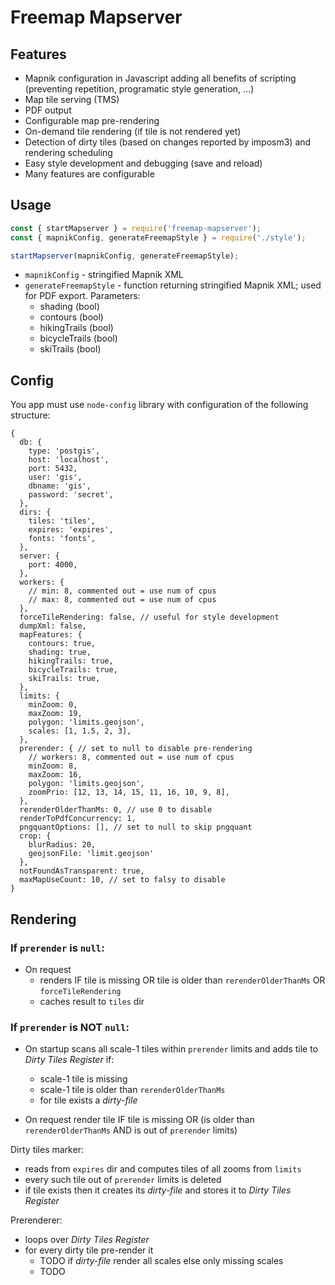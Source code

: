 # Freemap Mapserver

## Features

* Mapnik configuration in Javascript adding all benefits of scripting (preventing repetition, programatic style generation, …)
* Map tile serving (TMS)
* PDF output
* Configurable map pre-rendering
* On-demand tile rendering (if tile is not rendered yet)
* Detection of dirty tiles (based on changes reported by imposm3) and rendering scheduling
* Easy style development and debugging (save and reload)
* Many features are configurable

## Usage

```js
const { startMapserver } = require('freemap-mapserver');
const { mapnikConfig, generateFreemapStyle } = require('./style');

startMapserver(mapnikConfig, generateFreemapStyle);
```

* `mapnikConfig` - stringified Mapnik XML
* `generateFreemapStyle` - function returning stringified Mapnik XML; used for PDF export. Parameters:
  * shading (bool)
  * contours (bool)
  * hikingTrails (bool)
  * bicycleTrails (bool)
  * skiTrails (bool)

## Config
You app must use `node-config` library with configuration of the following structure:

```json5
{
  db: {
    type: 'postgis',
    host: 'localhost',
    port: 5432,
    user: 'gis',
    dbname: 'gis',
    password: 'secret',
  },
  dirs: {
    tiles: 'tiles',
    expires: 'expires',
    fonts: 'fonts',
  },
  server: {
    port: 4000,
  },
  workers: {
    // min: 8, commented out = use num of cpus
    // max: 8, commented out = use num of cpus
  },
  forceTileRendering: false, // useful for style development
  dumpXml: false,
  mapFeatures: {
    contours: true,
    shading: true,
    hikingTrails: true,
    bicycleTrails: true,
    skiTrails: true,
  },
  limits: {
    minZoom: 0,
    maxZoom: 19,
    polygon: 'limits.geojson',
    scales: [1, 1.5, 2, 3],
  },
  prerender: { // set to null to disable pre-rendering
    // workers: 8, commented out = use num of cpus
    minZoom: 8,
    maxZoom: 16,
    polygon: 'limits.geojson',
    zoomPrio: [12, 13, 14, 15, 11, 16, 10, 9, 8],
  },
  rerenderOlderThanMs: 0, // use 0 to disable
  renderToPdfConcurrency: 1,
  pngquantOptions: [], // set to null to skip pngquant
  crop: {
    blurRadius: 20,
    geojsonFile: 'limit.geojson'
  },
  notFoundAsTransparent: true,
  maxMapUseCount: 10, // set to falsy to disable
}
```

## Rendering

### If `prerender` is `null`:
* On request
  * renders IF tile is missing OR tile is older than `rerenderOlderThanMs` OR `forceTileRendering`
  * caches result to `tiles` dir

### If `prerender` is NOT `null`:

* On startup scans all scale-1 tiles within `prerender` limits and adds tile to _Dirty Tiles Register_ if:
  * scale-1 tile is missing
  * scale-1 tile is older than `rerenderOlderThanMs`
  * for tile exists a _dirty-file_

* On request render tile IF tile is missing OR (is older than `rerenderOlderThanMs` AND is out of `prerender` limits)

Dirty tiles marker:
* reads from `expires` dir and computes tiles of all zooms from `limits`
* every such tile out of `prerender` limits is deleted
* if tile exists then it creates its _dirty-file_ and stores it to _Dirty Tiles Register_

Prerenderer:
* loops over _Dirty Tiles Register_
* for every dirty tile pre-render it
  * TODO if _dirty-file_ render all scales else only missing scales
  * TODO
